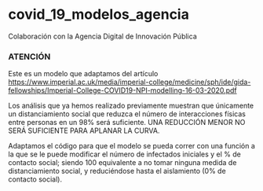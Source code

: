 # covid_19_modelos_agencia
Colaboración con la Agencia Digital de Innovación Pública

### ATENCIÓN

Este es un modelo que adaptamos del artículo https://www.imperial.ac.uk/media/imperial-college/medicine/sph/ide/gida-fellowships/Imperial-College-COVID19-NPI-modelling-16-03-2020.pdf

Los análisis que ya hemos realizado previamente muestran que únicamente un distanciamiento social que reduzca el número de interacciones físicas entre personas en un 98% será suficiente. UNA REDUCCIÓN MENOR NO SERÁ SUFICIENTE PARA APLANAR LA CURVA. 

Adaptamos el código para que el modelo se pueda correr con una función a la que se le puede modificar el número de infectados iniciales y el % de contacto social; siendo 100 equivalente a no tomar ninguna medida de distanciamiento social, y reduciéndose hasta el aislamiento (0% de contacto social).


